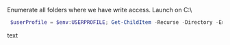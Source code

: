 

Enumerate all folders where we have write access. Launch on C:\
```powershell
 $userProfile = $env:USERPROFILE; Get-ChildItem -Recurse -Directory -ErrorAction SilentlyContinue | Where-Object { $_.FullName -notlike "$userProfile\*" } | ForEach-Object { $testFile = "$($_.FullName)\testfile.tmp"; try { New-Item -Path $testFile -ItemType File -Force -ErrorAction Stop | Out-Null; Remove-Item -Path $testFile -Force; $_.FullName } catch { } }
```

text

```powershell

```
